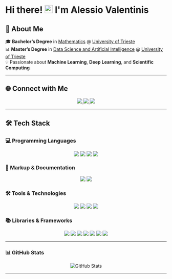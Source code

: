 # Hi there! <img src="https://raw.githubusercontent.com/MartinHeinz/MartinHeinz/master/wave.gif" width="25"> I'm **Alessio Valentinis**  

## 🚀 About Me  
🎓 **Bachelor’s Degree** in [Mathematics](https://corsi.units.it/en/sm30/course-description) @ [University of Trieste](https://portale.units.it/it)  
📊 **Master’s Degree** in [Data Science and Artificial Intelligence](https://dsai.units.it/) @ [University of Trieste](https://portale.units.it/it)  
💡 Passionate about **Machine Learning**, **Deep Learning**, and **Scientific Computing**  

---

## 🌐 Connect with Me  
<p align="center">
  <a href="mailto:ale.vale1705@gmail.com">
    <img src="https://img.shields.io/badge/-Gmail-red?style=for-the-badge&logo=gmail&logoColor=white">
  </a>
  <a href="mailto:ALESSIO.VALENTINIS@studenti.units.it">
    <img src="https://img.shields.io/badge/-🎓%20UniTS%20Email-51AFD5?style=for-the-badge&logoColor=white">
  </a>
  <a href="https://www.linkedin.com/in/alessio-valentinis/">
    <img src="https://img.shields.io/badge/-LinkedIn-0072b1?style=for-the-badge&logo=Linkedin&logoColor=white">
  </a>
</p>

---

## 🛠 Tech Stack  

### 💻 Programming Languages  
<p align="center">
  <img src="https://img.shields.io/badge/-Python-3776AB?style=for-the-badge&logo=python&logoColor=yellow">
  <img src="https://img.shields.io/badge/-R-276DC3?style=for-the-badge&logo=r&logoColor=white">
  <img src="https://img.shields.io/badge/-C%2FC++-00599C?style=for-the-badge&logo=c%2B%2B&logoColor=white">
  <img src="https://img.shields.io/badge/-Bash-4EAA25?style=for-the-badge&logo=gnubash&logoColor=white">
</p>

### 📄 Markup & Documentation  
<p align="center">
  <img src="https://img.shields.io/badge/-LaTeX-008080?style=for-the-badge&logo=latex&logoColor=white">
  <img src="https://img.shields.io/badge/-Markdown-000000?style=for-the-badge&logo=markdown&logoColor=white">
</p>

### 🛠 Tools & Technologies  
<p align="center">
  <img src="https://img.shields.io/badge/-Git-F05032?style=for-the-badge&logo=git&logoColor=white">
  <img src="https://img.shields.io/badge/-Docker-2496ED?style=for-the-badge&logo=docker&logoColor=white">
  <img src="https://img.shields.io/badge/-Conda-44A833?style=for-the-badge&logo=anaconda&logoColor=white">
  <img src="https://img.shields.io/badge/-Python%20venv-3776AB?style=for-the-badge&logo=python&logoColor=white">
</p>

### 📚 Libraries & Frameworks  
<p align="center">
  <img src="https://img.shields.io/badge/-Pandas-150458?style=for-the-badge&logo=pandas&logoColor=white">
  <img src="https://img.shields.io/badge/-NumPy-013243?style=for-the-badge&logo=numpy&logoColor=white">
  <img src="https://img.shields.io/badge/-Matplotlib-11557C?style=for-the-badge&logo=python&logoColor=white">
  <img src="https://img.shields.io/badge/-Scikit--learn-F7931E?style=for-the-badge&logo=scikitlearn&logoColor=white">
  <img src="https://img.shields.io/badge/-PyTorch-EE4C2C?style=for-the-badge&logo=pytorch&logoColor=white">
  <img src="https://img.shields.io/badge/-MPI-FF6600?style=for-the-badge&logo=c&logoColor=white">
  <img src="https://img.shields.io/badge/-OpenMP-0277BD?style=for-the-badge&logo=c&logoColor=white">
</p>

---

### 📊 GitHub Stats  
<p align="center">
  <img src="https://github-readme-stats.vercel.app/api?username=ValentinisAlessio&show_icons=true&theme=dark" alt="GitHub Stats">
</p>

---
